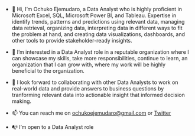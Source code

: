 - 👋 Hi, I’m Ochuko Ejemudaro, a Data Analyst who is highly proficient in Microsoft Excel, SQL, Microsoft Power BI, and Tableau. Expertise in identify trends, patterns and predictions using relevant data, managing data retrieval, organizing data, interpreting data in different ways to fit the problem at hand, and creating data visualizations, dashboards, and other tools to provide stakeholder-ready insights.

- 👀 I’m interested in a Data Analyst role in a reputable organization where I can showcase my skills, take more responsibilities, continue to learn, an organization that I can grow with, where my work will be highly beneficial to the organization.
  
- 👯 I look forward to collaborating with other Data Analysts to work on real-world data and provide answers to business questions by tranforming relevant data into actionable insight that informed decision making.
  
- 📫 You can reach me on ochukoejemudaro@gmail.com or [Twitter](https://twitter.com/iamochuks/)
  
- 📭 I’m open to a Data Analyst role

<!---
OchukoEjemudaro/OchukoEjemudaro is a ✨ special ✨ repository because its `README.md` (this file) appears on your GitHub profile.
You can click the Preview link to take a look at your changes.
--->
